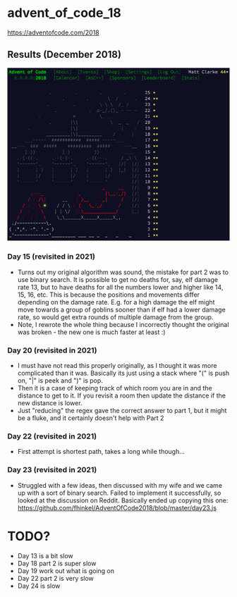 # advent_of_code_18
https://adventofcode.com/2018

## Results (December 2018)

![alt text](results.png)

### Day 15 (revisited in 2021)
- Turns out my original algorithm was sound, the mistake for part 2 was to use binary search. It is possible to get no deaths
for, say, elf damage rate 13, but to have deaths for all the numbers lower and higher like 14, 15, 16, etc. This is because the
 positions and movements differ depending on the damage rate. E.g. for a high damage the elf might move towards a group of
 goblins sooner than if elf had a lower damage rate, so would get extra rounds of multiple damage from the group.
- Note, I rewrote the whole thing because I incorrectly thought the original was broken - the new one is much faster at least :)

### Day 20 (revisited in 2021)
- I must have not read this properly originally, as I thought it was more complicated than it was. Basically its just using a
stack where "(" is push on, "|" is peek and ")" is pop.
- Then it is a case of keeping track of which room you are in and the distance to get to it. If you revisit a room then update
the distance if the new distance is lower.
- Just "reducing" the regex gave the correct answer to part 1, but it might be a fluke, and it certainly doesn't help with Part 2

### Day 22 (revisited in 2021)
- First attempt is shortest path, takes a long while though...

### Day 23 (revisited in 2021)
- Struggled with a few ideas, then discussed with my wife and we came up with a sort of binary search. Failed to implement it
successfully, so looked at the discussion on Reddit. Basically ended up copying this one: https://github.com/fhinkel/AdventOfCode2018/blob/master/day23.js

# TODO?
- Day 13 is a bit slow
- Day 18 part 2 is super slow
- Day 19 work out what is going on
- Day 22 part 2 is very slow
- Day 24 is slow

